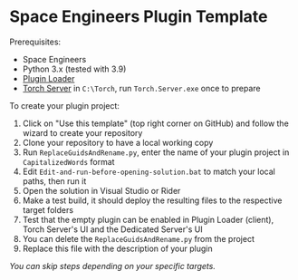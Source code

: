 # Space Engineers Plugin Template

Prerequisites:
- Space Engineers
- Python 3.x (tested with 3.9)
- [Plugin Loader](https://steamcommunity.com/sharedfiles/filedetails/?id=2407984968)
- [Torch Server](https://torchapi.net/) in `C:\Torch`, run `Torch.Server.exe` once to prepare

To create your plugin project:
1. Click on "Use this template" (top right corner on GitHub) and follow the wizard to create your repository
2. Clone your repository to have a local working copy
3. Run `ReplaceGuidsAndRename.py`, enter the name of your plugin project in `CapitalizedWords` format
4. Edit `Edit-and-run-before-opening-solution.bat` to match your local paths, then run it
5. Open the solution in Visual Studio or Rider
6. Make a test build, it should deploy the resulting files to the respective target folders 
7. Test that the empty plugin can be enabled in Plugin Loader (client), Torch Server's UI and the Dedicated Server's UI
8. You can delete the `ReplaceGuidsAndRename.py` from the project
9. Replace this file with the description of your plugin

_You can skip steps depending on your specific targets._
